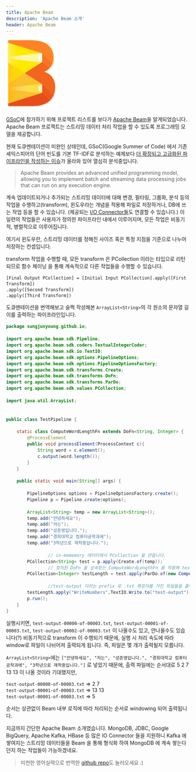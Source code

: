 ```yaml
---
title: Apache Beam
description: 'Apache Beam 소개'
header: Apache Beam
---
```


![Beam Logo](img/beam_logo_s.png)

[GSoC](https://summerofcode.withgoogle.com/)에 참가하기 위해 프로젝트 리스트를 보다가 [Apache Beam](https://beam.apache.org/)을 알게되었습니다. Apache Beam 프로젝트는 스트리밍 데이터 처리 작업을 할 수 있도록 프로그래밍 모델을 제공합니다.

현재 도큐멘테이션이 미완인 상태인데, GSoC(Google Summer of Code) 에서 기존 셰익스피어의 단어 빈도를 기본 TF-IDF로 분석하는 예제보다 [더 확장되고 고급화된 파이프라인을 작성하는 이슈](https://issues.apache.org/jira/browse/BEAM-1439?filter=12339687)가 올라와 있어 열심히 분석중입니다.

> Apache Beam provides an advanced unified programming model, allowing you to implement batch and streaming data processing jobs that can run on any execution engine.

계속 업데이트되거나 추가되는 스트리밍 데이터에 대해 변경, 필터링, 그룹화, 분석 등의 작업을 수행하고(transform), 윈도우라는 개념을 적용해 파일로 저장하거나, DB에 쓰는 작업 등을 할 수 있습니다. (제공되는 [I/O Connector들](https://beam.apache.org/documentation/sdks/java/)도 연결할 수 있습니다.)  이 일련의 작업들은 사용자가 정의한 파이프라인 내에서 이루어지며, 모든 작업은 비동기적, 병렬적으로 이루어집니다.

여기서 윈도우란, 스트리밍 데이터를 정해진 사이즈 혹은 특정 지점을 기준으로 나누어 저장하는 컨셉입니다.

transform 작업을 수행할 때, 모든 transform 은 PCollection 이라는 타입으로 리턴되므로 함수 체이닝 을 통해 계속적으로 다른 작업들을 수행할 수 있습니다.

```
[Final Output PCollection] = [Initial Input PCollection].apply([First Transform])
.apply([Second Transform])
.apply([Third Transform])
````

도큐멘테이션을 번역해보고 슬쩍 작성해본 `ArrayList<String>`의 각 원소의 문자열 길이를 출력하는 파이프라인입니다.

```java
package sungjunyoung.github.io;

import org.apache.beam.sdk.Pipeline;
import org.apache.beam.sdk.coders.TextualIntegerCoder;
import org.apache.beam.sdk.io.TextIO;
import org.apache.beam.sdk.options.PipelineOptions;
import org.apache.beam.sdk.options.PipelineOptionsFactory;
import org.apache.beam.sdk.transforms.Create;
import org.apache.beam.sdk.transforms.DoFn;
import org.apache.beam.sdk.transforms.ParDo;
import org.apache.beam.sdk.values.PCollection;

import java.util.ArrayList;


public class TestPipeline {

	static class ComputeWordLengthFn extends DoFn<String, Integer> {
		@ProcessElement
		public void processElement(ProcessContext c){
			String word = c.element();
			c.output(word.length());
		}
	}

	public static void main(String[] args) {

		PipelineOptions options = PipelineOptionsFactory.create();
		Pipeline p = Pipeline.create(options);

		ArrayList<String> temp = new ArrayList<String>();
		temp.add("안녕하세요");
		temp.add("저는");
		temp.add("성준영입니다.");
		temp.add("경희대학교 컴퓨터공학과에");
		temp.add("3학년으로 재학중입니다.");

                // in-mememory 데이터에서 PCollection 을 만듭니다.
		PCollection<String> test = p.apply(Create.of(temp));     
                // 정의된 DoFn 을 상속받는 ComputeWordLengthFn 을 적용해 test 의 라인별 단어 갯수를 계산합니다.
		PCollection<Integer> testLength = test.apply(ParDo.of(new ComputeWordLengthFn()));

                //test-output 이라는 prefix 로 .txt 확장자를 가진 파일들을 출력합니다. 타입이 Integer이므로 코더를 TextualIntegerCoder로 설정합니다.
		testLength.apply("WriteNumbers",TextIO.Write.to("test-output").withSuffix(".txt").withCoder(TextualIntegerCoder.of()));
		p.run();
	}
}
```

실행시키면, `test-output-00000-of-00003.txt`, `test-output-00001-of-00003.txt`, `test-output-00002-of-00003.txt` 이 나올수도 있고, 안나올수도 있습니다(?) 비동기적으로 transform 이 수행되기 때문에, 실행 시 처리 속도에 따라 window로 파일이 나뉘어져 출력되게 됩니다. 즉, 파일은 몇 개가 출력될지 모릅니다.

`ArrayList<String>`에는 `["안녕하세요", "저는", "성준영입니다.", "경희대학교 컴퓨터공학과에", "3학년으로 재학중입니다."]` 로 넣었기 때문에, 출력 파일에는 순서대로 5 2 7 13 13 이 나올 것이라 기대했지만,

`test-output-00000-of-00003.txt` => 2   7  
`test-output-00001-of-00003.txt` => 13  13  
`test-output-00001-of-00003.txt` => 5  

순서는 상관없이 Beam 내부 로직에 따라 처리되는 순서로 windowing 되어 출력됩니다.

지금까지 간단한 Apache Beam 소개였습니다. MongoDB, JDBC, Google BigQuery, Apache Kafka, HBase 등 많은 IO Connector 들을 지원하니 Kafka 에 쌓여지는 스트리밍 데이터들을 Beam 을 통해 형식화 하여 MongoDB 에 계속 쌓는다던지 하는 작업들이 가능하겠네요.

> 미천한 영어실력으로 번역한 [github repo](https://github.com/sungjunyoung/apache_beam_doc_ko)도 놀러오세요 :)
